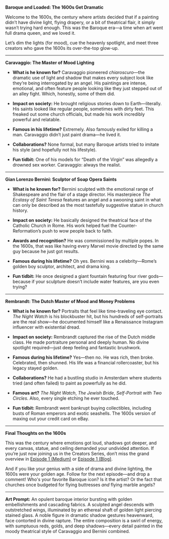 **Baroque and Loaded: The 1600s Get Dramatic**

Welcome to the 1600s, the century where artists decided that if a painting didn’t have divine light, flying drapery, or a bit of theatrical flair, it simply wasn’t trying hard enough. This was the Baroque era—a time when art went full drama queen, and we loved it.

Let’s dim the lights (for mood), cue the heavenly spotlight, and meet three creators who gave the 1600s its over-the-top glow-up.

---

**Caravaggio: The Master of Mood Lighting**

* **What is he known for?**
  Caravaggio pioneered *chiaroscuro*—the dramatic use of light and shadow that makes every subject look like they’re being interrogated by an angel. His paintings are intense, emotional, and often feature people looking like they just stepped out of an alley fight. Which, honestly, some of them did.

* **Impact on society:**
  He brought religious stories down to Earth—literally. His saints looked like regular people, sometimes with dirty feet. This freaked out some church officials, but made his work incredibly powerful and relatable.

* **Famous in his lifetime?**
  Extremely. Also famously exiled for killing a man. Caravaggio didn’t just paint drama—he lived it.

* **Collaborations?**
  None formal, but many Baroque artists tried to imitate his style (and hopefully not his lifestyle).

* **Fun tidbit:**
  One of his models for “Death of the Virgin” was allegedly a drowned sex worker. Caravaggio: always the realist.

---

**Gian Lorenzo Bernini: Sculptor of Soap Opera Saints**

* **What is he known for?**
  Bernini sculpted with the emotional range of Shakespeare and the flair of a stage director. His masterpiece *The Ecstasy of Saint Teresa* features an angel and a swooning saint in what can only be described as the most tastefully suggestive statue in church history.

* **Impact on society:**
  He basically designed the theatrical face of the Catholic Church in Rome. His work helped fuel the Counter-Reformation’s push to wow people back to faith.

* **Awards and recognition?**
  He was commissioned by multiple popes. In the 1600s, that was like having every Marvel movie directed by the same guy because he just got results.

* **Famous during his lifetime?**
  Oh yes. Bernini was a celebrity—Rome’s golden boy sculptor, architect, and drama king.

* **Fun tidbit:**
  He once designed a giant fountain featuring four river gods—because if your sculpture doesn’t include water features, are you even trying?

---

**Rembrandt: The Dutch Master of Mood and Money Problems**

* **What is he known for?**
  Portraits that feel like time-traveling eye contact. *The Night Watch* is his blockbuster hit, but his hundreds of self-portraits are the real show—he documented himself like a Renaissance Instagram influencer with existential dread.

* **Impact on society:**
  Rembrandt captured the rise of the Dutch middle class. He made portraiture personal and deeply human. No divine spotlight required—just deep feeling and fantastic brushwork.

* **Famous during his lifetime?**
  Yes—then no. He was rich, then broke. Celebrated, then shunned. His life was a financial rollercoaster, but his legacy stayed golden.

* **Collaborations?**
  He had a bustling studio in Amsterdam where students tried (and often failed) to paint as powerfully as he did.

* **Famous art?**
  *The Night Watch*, *The Jewish Bride*, *Self-Portrait with Two Circles*. Also, every single etching he ever touched.

* **Fun tidbit:**
  Rembrandt went bankrupt buying collectibles, including busts of Roman emperors and exotic seashells. The 1600s version of maxing out your credit card on eBay.

---

**Final Thoughts on the 1600s**

This was the century where emotions got loud, shadows got deeper, and every canvas, statue, and ceiling demanded your undivided attention. If you’re just now joining us in the Creators Series, don’t miss the grand overview in [Episode 1 (Medium)](https://medium.com/@DaveLumAI/the-creators-series-a-lightning-tour-of-historys-greatest-geniuses-317d81bc5532) or [Episode 1 (Blog)](https://blog.lumaiere.com/the-creators-series-a-lightning-tour-of-historys-greatest-geniuses/).

And if you like your genius with a side of drama and divine lighting, the 1600s were your golden age. Follow for the next episode—and drop a comment! Who's your favorite Baroque icon? Is it the artist? Or the fact that churches once budgeted for flying buttresses *and* flying marble angels?

---

**Art Prompt:**
An opulent baroque interior bursting with golden embellishments and cascading fabrics. A sculpted angel descends with outstretched wings, illuminated by an ethereal shaft of golden light piercing stained glass. A noble figure in dramatic shadow gestures heavenward, face contorted in divine rapture. The entire composition is a swirl of energy, with sumptuous reds, golds, and deep shadows—every detail painted in the moody theatrical style of Caravaggio and Bernini combined.
